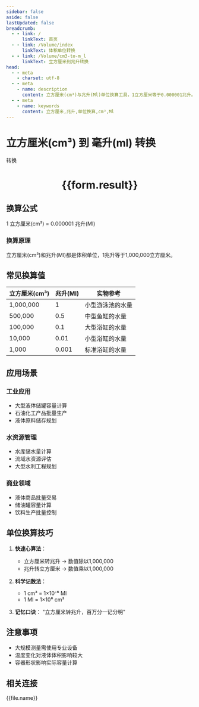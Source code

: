 ```yaml
---
sidebar: false
aside: false
lastUpdated: false
breadcrumb:
  - - link: /
      linkText: 首页
  - - link: /Volume/index
      linkText: 体积单位转换
  - - link: /Volume/cm3-to-m_l
      linkText: 立方厘米到兆升转换
head:
  - - meta
    - charset: utf-8
  - - meta
    - name: description
      content: 立方厘米(cm³)与兆升(Ml)单位换算工具，1立方厘米等于0.000001兆升。
  - - meta
    - name: keywords
      content: 立方厘米,兆升,单位换算,cm³,Ml
---
```


# 立方厘米(cm³) 到 毫升(ml) 转换

<script setup>
import { onMounted, reactive, inject ,ref  } from 'vue'
import { NButton,NForm ,NFormItem,NInput,NInputNumber,NSelect,NCard,useMessage ,NGrid ,NGi } from 'naive-ui'
import { defineClientComponent } from 'vitepress'
import { Volume } from '../../files';

const convert = inject('convert')
const formRef = ref(null);
const rules = {
  number:{
    required: true,
    type: 'number',
    trigger: "blur"
  }
}
const form = reactive({
  number:null,
  result:'',
  title:'立方厘米(cm³)到兆升(Ml)换算'
})

const convertHandler = (e) => {
  e.preventDefault();
  formRef.value?.validate((errors)=>{
    if (!errors) {
      form.result = `${form.number} cm³ = ${convert(form.number).from('cm3').to('Ml')} Ml`
    }
  })
}
</script>

<n-form size="large" :model="form" ref='formRef' :rules="rules">
  <n-form-item label="数值" path="number">
    <n-input-number size="large" style="width:100%" :min="0" v-model:value="form.number" placeholder="请输入立方厘米数值" />
  </n-form-item>
  <n-form-item>
    <n-button type="primary" style="width:100%" @click="convertHandler">转换</n-button>
  </n-form-item>
</n-form>
<n-card embedded :bordered="false" hoverable>
  <div style="text-align:center">
    <h1>{{form.result}}</h1>
  </div>
</n-card>

## 换算公式
1 立方厘米(cm³) = 0.000001 兆升(Ml)

### 换算原理
立方厘米(cm³)和兆升(Ml)都是体积单位，1兆升等于1,000,000立方厘米。

## 常见换算值
| 立方厘米(cm³) | 兆升(Ml) | 实物参考                 |
|--------------|---------|--------------------------|
| 1,000,000    | 1       | 小型游泳池的水量          |
| 500,000      | 0.5     | 中型鱼缸的水量            |
| 100,000      | 0.1     | 大型浴缸的水量            |
| 10,000       | 0.01    | 小型浴缸的水量            |
| 1,000        | 0.001   | 标准浴缸的水量            |

## 应用场景
### 工业应用
- 大型液体储罐容量计算
- 石油化工产品批量生产
- 液体原料储存规划

### 水资源管理
- 水库储水量计算
- 流域水资源评估
- 大型水利工程规划

### 商业领域
- 液体商品批量交易
- 储油罐容量计算
- 饮料生产批量控制

## 单位换算技巧
1. **快速心算法**：
   - 立方厘米转兆升 → 数值除以1,000,000
   - 兆升转立方厘米 → 数值乘以1,000,000

2. **科学记数法**：
   - 1 cm³ = 1×10⁻⁶ Ml
   - 1 Ml = 1×10⁶ cm³

3. **记忆口诀**：
   "立方厘米转兆升，百万分一记分明"

## 注意事项
- 大规模测量需使用专业设备
- 温度变化对液体体积影响较大
- 容器形状影响实际容量计算

## 相关连接
<n-grid x-gap="12" :cols="4">
  <n-gi v-for="(file, index) in Volume" :key="index">
    <n-button
      text
      tag="a"
      :href="file.path"
      type="primary"
    >
      {{file.name}}
    </n-button>
  </n-gi>
</n-grid>